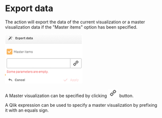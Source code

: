 # Export data

The action will export the data of the current visualization or a master visualization data if the "Master items" option has been specified.

![](../.gitbook/assets/image%20%28143%29.png)

A Master visualization can be specified by clicking ![](../.gitbook/assets/image%20%2823%29.png) button.

A Qlik expression can be used to specify a master visualization by prefixing it with an equals sign.

